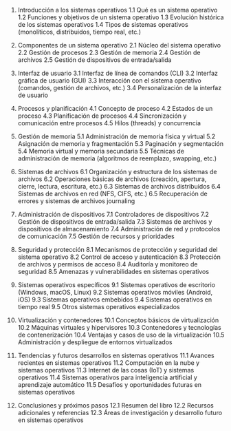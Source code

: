 1. Introducción a los sistemas operativos
   1.1 Qué es un sistema operativo
   1.2 Funciones y objetivos de un sistema operativo
   1.3 Evolución histórica de los sistemas operativos
   1.4 Tipos de sistemas operativos (monolíticos, distribuidos, tiempo real, etc.)

2. Componentes de un sistema operativo
   2.1 Núcleo del sistema operativo
   2.2 Gestión de procesos
   2.3 Gestión de memoria
   2.4 Gestión de archivos
   2.5 Gestión de dispositivos de entrada/salida

3. Interfaz de usuario
   3.1 Interfaz de línea de comandos (CLI)
   3.2 Interfaz gráfica de usuario (GUI)
   3.3 Interacción con el sistema operativo (comandos, gestión de archivos, etc.)
   3.4 Personalización de la interfaz de usuario

4. Procesos y planificación
   4.1 Concepto de proceso
   4.2 Estados de un proceso
   4.3 Planificación de procesos
   4.4 Sincronización y comunicación entre procesos
   4.5 Hilos (threads) y concurrencia

5. Gestión de memoria
   5.1 Administración de memoria física y virtual
   5.2 Asignación de memoria y fragmentación
   5.3 Paginación y segmentación
   5.4 Memoria virtual y memoria secundaria
   5.5 Técnicas de administración de memoria (algoritmos de reemplazo, swapping, etc.)

6. Sistemas de archivos
   6.1 Organización y estructura de los sistemas de archivos
   6.2 Operaciones básicas de archivos (creación, apertura, cierre, lectura, escritura, etc.)
   6.3 Sistemas de archivos distribuidos
   6.4 Sistemas de archivos en red (NFS, CIFS, etc.)
   6.5 Recuperación de errores y sistemas de archivos journaling

7. Administración de dispositivos
   7.1 Controladores de dispositivos
   7.2 Gestión de dispositivos de entrada/salida
   7.3 Sistemas de archivos y dispositivos de almacenamiento
   7.4 Administración de red y protocolos de comunicación
   7.5 Gestión de recursos y prioridades

8. Seguridad y protección
   8.1 Mecanismos de protección y seguridad del sistema operativo
   8.2 Control de acceso y autenticación
   8.3 Protección de archivos y permisos de acceso
   8.4 Auditoría y monitoreo de seguridad
   8.5 Amenazas y vulnerabilidades en sistemas operativos

9. Sistemas operativos específicos
   9.1 Sistemas operativos de escritorio (Windows, macOS, Linux)
   9.2 Sistemas operativos móviles (Android, iOS)
   9.3 Sistemas operativos embebidos
   9.4 Sistemas operativos en tiempo real
   9.5 Otros sistemas operativos especializados

10. Virtualización y contenedores
    10.1 Conceptos básicos de virtualización
    10.2 Máquinas virtuales y hipervisores
    10.3 Contenedores y tecnologías de contenerización
    10.4 Ventajas y casos de uso de la virtualización
    10.5 Administración y despliegue de entornos virtualizados

11. Tendencias y futuros desarrollos en sistemas operativos
    11.1 Avances recientes en sistemas operativos
    11.2 Computación en la nube y sistemas operativos
    11.3 Internet de las cosas (IoT) y sistemas operativos
    11.4 Sistemas operativos para inteligencia artificial y aprendizaje automático
    11.5 Desafíos y oportunidades futuras en sistemas operativos

12. Conclusiones y próximos pasos
    12.1 Resumen del libro
    12.2 Recursos adicionales y referencias
    12.3 Áreas de investigación y desarrollo futuro en sistemas operativos
